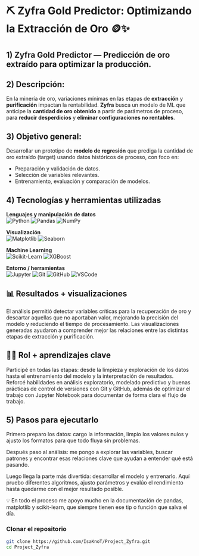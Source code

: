 # ⛏️ Zyfra Gold Predictor: Optimizando la Extracción de Oro 🪙✨

## 1) **Zyfra Gold Predictor** — Predicción de oro extraído para optimizar la producción.

## 2) Descripción:
En la minería de oro, variaciones mínimas en las etapas de **extracción** y **purificación** impactan la rentabilidad. **Zyfra** busca un modelo de ML que anticipe la **cantidad de oro obtenido** a partir de parámetros de proceso, para **reducir desperdicios** y **eliminar configuraciones no rentables**.

## 3) Objetivo general:
Desarrollar un prototipo de **modelo de regresión** que prediga la cantidad de oro extraído (target) usando datos históricos de proceso, con foco en:
- Preparación y validación de datos.
- Selección de variables relevantes.
- Entrenamiento, evaluación y comparación de modelos.

## 4) Tecnologías y herramientas utilizadas
**Lenguajes y manipulación de datos**  
![Python](https://img.shields.io/badge/Python-3776AB?style=for-the-badge&logo=python&logoColor=white)
![Pandas](https://img.shields.io/badge/Pandas-150458?style=for-the-badge&logo=pandas&logoColor=white)
![NumPy](https://img.shields.io/badge/NumPy-013243?style=for-the-badge&logo=numpy&logoColor=white)

**Visualización**  
![Matplotlib](https://img.shields.io/badge/Matplotlib-11557C?style=for-the-badge&logo=matplotlib&logoColor=white)
![Seaborn](https://img.shields.io/badge/Seaborn-3776AB?style=for-the-badge&logo=python&logoColor=white)

**Machine Learning**  
![Scikit-Learn](https://img.shields.io/badge/Scikit--Learn-F7931E?style=for-the-badge&logo=scikit-learn&logoColor=white)
![XGBoost](https://img.shields.io/badge/XGBoost-EC5B1A?style=for-the-badge&logo=python&logoColor=white)

**Entorno / herramientas**  
![Jupyter](https://img.shields.io/badge/Jupyter-F37626?style=for-the-badge&logo=jupyter&logoColor=white)
![Git](https://img.shields.io/badge/Git-F05032?style=for-the-badge&logo=git&logoColor=white)
![GitHub](https://img.shields.io/badge/GitHub-181717?style=for-the-badge&logo=github&logoColor=white)
![VSCode](https://img.shields.io/badge/VS%20Code-007ACC?style=for-the-badge&logo=visual-studio-code&logoColor=white)

## 📊 Resultados + visualizaciones
El análisis permitió detectar variables críticas para la recuperación de oro y descartar aquellas que no aportaban valor, mejorando la precisión del modelo y reduciendo el tiempo de procesamiento.
Las visualizaciones generadas ayudaron a comprender mejor las relaciones entre las distintas etapas de extracción y purificación.

## 👩‍💻 Rol + aprendizajes clave
Participé en todas las etapas: desde la limpieza y exploración de los datos hasta el entrenamiento del modelo y la interpretación de resultados.
Reforcé habilidades en análisis exploratorio, modelado predictivo y buenas prácticas de control de versiones con Git y GitHub, además de optimizar el trabajo con Jupyter Notebook para documentar de forma clara el flujo de trabajo.

## 5) Pasos para ejecutarlo
Primero preparo los datos: cargo la información, limpio los valores nulos y ajusto los formatos para que todo fluya sin problemas.

Después paso al análisis: me pongo a explorar las variables, buscar patrones y encontrar esas relaciones clave que ayudan a entender qué está pasando.

Luego llega la parte más divertida: desarrollar el modelo y entrenarlo. Aquí pruebo diferentes algoritmos, ajusto parámetros y evalúo el rendimiento hasta quedarme con el mejor resultado posible.

💡 En todo el proceso me apoyo mucho en la documentación de pandas, matplotlib y scikit-learn, que siempre tienen ese tip o función que salva el día.

### Clonar el repositorio
```bash
git clone https://github.com/IsaKnoT/Project_Zyfra.git
cd Project_Zyfra

